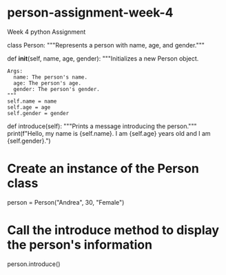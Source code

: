 # person-assignment-week-4
Week 4 python Assignment

class Person:
  """Represents a person with name, age, and gender."""

  def __init__(self, name, age, gender):
    """Initializes a new Person object.

    Args:
      name: The person's name.
      age: The person's age.
      gender: The person's gender.
    """
    self.name = name
    self.age = age
    self.gender = gender

  def introduce(self):
    """Prints a message introducing the person."""
    print(f"Hello, my name is {self.name}. I am {self.age} years old and I am {self.gender}.")

# Create an instance of the Person class
person = Person("Andrea", 30, "Female")

# Call the introduce method to display the person's information
person.introduce()
